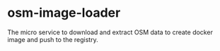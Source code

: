 # osm-image-loader
The micro service to download and extract OSM data to create docker image and push to the registry.
